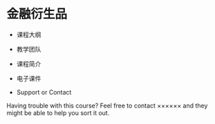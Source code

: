 # 金融衍生品
- 课程大纲


- 教学团队


- 课程简介


- 电子课件


- Support or Contact

Having trouble with this course? Feel free to contact ×××××× and they might be able to help you sort it out.
